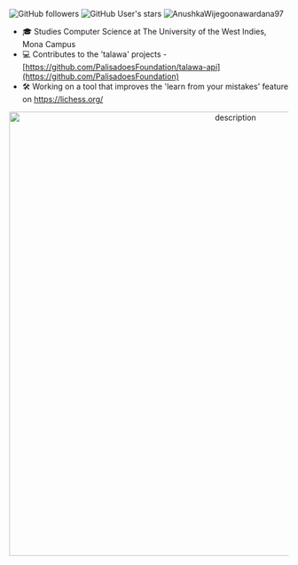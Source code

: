 

![GitHub followers](https://img.shields.io/github/followers/JamarTG?style=social) ![GitHub User's stars](https://img.shields.io/github/stars/JamarTG?style=social) <img src="https://komarev.com/ghpvc/?username=AnushkaWijegoonawardana97" alt="AnushkaWijegoonawardana97" />


- 🎓 Studies Computer Science at The University of the West Indies, Mona Campus
- 💻 Contributes to the 'talawa' projects - [https://github.com/PalisadoesFoundation/talawa-api](https://github.com/PalisadoesFoundation) 
- 🛠️ Working on a tool that improves the 'learn from your mistakes' feature on https://lichess.org/

 <div style="text-align: center;">
  <img src="https://github.com/user-attachments/assets/1e3fdd5c-be87-4f92-90e2-83c011739249" alt="description" width="800"/>




</div>





